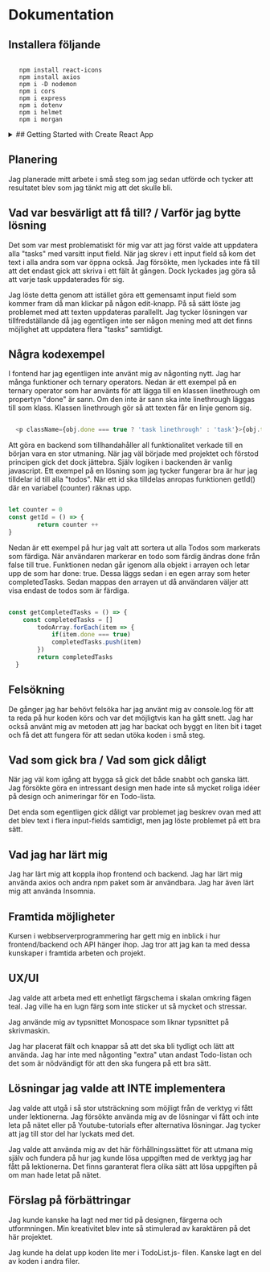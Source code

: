 # Dokumentation

## Installera följande

```shell

   npm install react-icons
   npm install axios
   npm i -D nodemon
   npm i cors
   npm i express
   npm i dotenv
   npm i helmet
   npm i morgan 
```

<details>
<summary> ## Getting Started with Create React App </summary>

This project was bootstrapped with [Create React App](https://github.com/facebook/create-react-app).

## Available Scripts

In the project directory, you can run:

### `npm start`

Runs the app in the development mode.\
Open [http://localhost:3000](http://localhost:3000) to view it in your browser.

The page will reload when you make changes.\
You may also see any lint errors in the console.

### `npm test`

Launches the test runner in the interactive watch mode.\
See the section about [running tests](https://facebook.github.io/create-react-app/docs/running-tests) for more information.

### `npm run build`

Builds the app for production to the `build` folder.\
It correctly bundles React in production mode and optimizes the build for the best performance.

The build is minified and the filenames include the hashes.\
Your app is ready to be deployed!

See the section about [deployment](https://facebook.github.io/create-react-app/docs/deployment) for more information.

### `npm run eject`

**Note: this is a one-way operation. Once you `eject`, you can't go back!**

If you aren't satisfied with the build tool and configuration choices, you can `eject` at any time. This command will remove the single build dependency from your project.

Instead, it will copy all the configuration files and the transitive dependencies (webpack, Babel, ESLint, etc) right into your project so you have full control over them. All of the commands except `eject` will still work, but they will point to the copied scripts so you can tweak them. At this point you're on your own.

You don't have to ever use `eject`. The curated feature set is suitable for small and middle deployments, and you shouldn't feel obligated to use this feature. However we understand that this tool wouldn't be useful if you couldn't customize it when you are ready for it.

## Learn More

You can learn more in the [Create React App documentation](https://facebook.github.io/create-react-app/docs/getting-started).

To learn React, check out the [React documentation](https://reactjs.org/).

### Code Splitting

This section has moved here: [https://facebook.github.io/create-react-app/docs/code-splitting](https://facebook.github.io/create-react-app/docs/code-splitting)

### Analyzing the Bundle Size

This section has moved here: [https://facebook.github.io/create-react-app/docs/analyzing-the-bundle-size](https://facebook.github.io/create-react-app/docs/analyzing-the-bundle-size)

### Making a Progressive Web App

This section has moved here: [https://facebook.github.io/create-react-app/docs/making-a-progressive-web-app](https://facebook.github.io/create-react-app/docs/making-a-progressive-web-app)

### Advanced Configuration

This section has moved here: [https://facebook.github.io/create-react-app/docs/advanced-configuration](https://facebook.github.io/create-react-app/docs/advanced-configuration)

### Deployment

This section has moved here: [https://facebook.github.io/create-react-app/docs/deployment](https://facebook.github.io/create-react-app/docs/deployment)

### `npm run build` fails to minify

This section has moved here: [https://facebook.github.io/create-react-app/docs/troubleshooting#npm-run-build-fails-to-minify](https://facebook.github.io/create-react-app/docs/troubleshooting#npm-run-build-fails-to-minify)

</details>

## Planering

Jag planerade mitt arbete i små steg som jag sedan utförde och tycker att resultatet blev som jag tänkt mig att det skulle bli.

## Vad var besvärligt att få till? / Varför jag bytte lösning

Det som var mest problematiskt för mig var att jag först valde att uppdatera alla "tasks" med varsitt input field. När jag skrev i ett input field så kom det text i alla andra som var öppna också. Jag försökte, men lyckades inte få till att det endast gick att skriva i ett fält åt gången. Dock lyckades jag göra så att varje task uppdaterades för sig.

Jag löste detta genom att istället göra ett gemensamt input field som kommer fram då man klickar på någon edit-knapp. På så sätt löste jag problemet med att texten uppdateras parallellt. Jag tycker lösningen var tillfredställande då jag egentligen inte ser någon mening med att det finns möjlighet att uppdatera flera "tasks" samtidigt.

## Några kodexempel

I fontend har jag egentligen inte använt mig av någonting nytt. Jag har många funktioner och ternary operators.
Nedan är ett exempel på en ternary operator som har använts för att lägga till en klassen linethrough om propertyn "done" är sann. Om den inte är sann ska inte linethrough läggas till som klass. Klassen linethrough gör så att texten får en linje genom sig.

```javascript

  <p className={obj.done === true ? 'task linethrough' : 'task'}>{obj.task}</p>

```

Att göra en backend som tillhandahåller all funktionalitet verkade till en början vara en stor utmaning. När jag väl började med projektet och förstod principen gick det dock jättebra. Själv logiken i backenden är vanlig javascript. Ett exempel på en lösning som jag tycker fungerar bra är hur jag tilldelar id till alla "todos". När ett id ska tilldelas anropas funktionen getId() där en variabel (counter) räknas upp.

```javascript

let counter = 0
const getId = () => {
        return counter ++
}

```

Nedan är ett exempel på hur jag valt att sortera ut alla Todos som markerats som färdiga. När användaren markerar en todo som färdig ändras done från false till true. Funktionen nedan går igenom alla objekt i arrayen och letar upp de som har done: true. Dessa läggs sedan i en egen array som heter completedTasks. Sedan mappas den arrayen ut då användaren väljer att visa endast de todos som är färdiga.

```javascript

const getCompletedTasks = () => {
    const completedTasks = []
        todoArray.forEach(item => {
            if(item.done === true)
            completedTasks.push(item)
        })
        return completedTasks
  }


```

## Felsökning

De gånger jag har behövt felsöka har jag använt mig av console.log för att ta reda på hur koden körs och var det möjligtvis kan ha gått snett. Jag har också använt mig av metoden att jag har backat och byggt en liten bit i taget och få det att fungera för att sedan utöka koden i små steg.

## Vad som gick bra / Vad som gick dåligt

När jag väl kom igång att bygga så gick det både snabbt och ganska lätt. Jag försökte göra en intressant design men hade inte så mycket roliga idéer på design och animeringar för en Todo-lista.

Det enda som egentligen gick dåligt var problemet jag beskrev ovan med att det blev text i flera input-fields samtidigt, men jag löste problemet på ett bra sätt.

## Vad jag har lärt mig

Jag har lärt mig att koppla ihop frontend och backend. Jag har lärt mig använda axios och andra npm paket som är användbara. Jag har även lärt mig att använda Insomnia.

## Framtida möjligheter

Kursen i webbserverprogrammering har gett mig en inblick i hur frontend/backend och API hänger ihop. Jag tror att jag kan ta med dessa kunskaper i framtida arbeten och projekt.

## UX/UI

Jag valde att arbeta med ett enhetligt färgschema i skalan omkring fägen teal. Jag ville ha en lugn färg som inte sticker ut så mycket och stressar.

Jag använde mig av typsnittet Monospace som liknar typsnittet på skrivmaskin.

Jag har placerat fält och knappar så att det ska bli tydligt och lätt att använda. Jag har inte med någonting "extra" utan andast Todo-listan och det som är nödvändigt för att den ska fungera på ett bra sätt.

## Lösningar jag valde att INTE implementera

Jag valde att utgå i så stor utsträckning som möjligt från de verktyg vi fått under lektionerna. Jag försökte använda mig av de lösningar vi fått och inte leta på nätet eller på Youtube-tutorials efter alternativa lösningar. Jag tycker att jag till stor del har lyckats med det.

Jag valde att använda mig av det här förhållningssättet för att utmana mig själv och fundera på hur jag kunde lösa uppgiften med de verktyg jag har fått på lektionerna. Det finns garanterat flera olika sätt att lösa uppgiften på om man hade letat på nätet.

## Förslag på förbättringar

Jag kunde kanske ha lagt ned mer tid på designen, färgerna och utformningen. Min kreativitet blev inte så stimulerad av karaktären på det här projektet.

Jag kunde ha delat upp koden lite mer i TodoList.js- filen. Kanske lagt en del av koden i andra filer.
